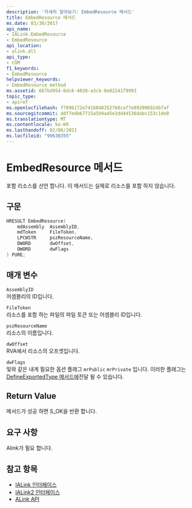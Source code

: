 ```yaml
---
description: '자세히 알아보기: EmbedResource 메서드'
title: EmbedResource 메서드
ms.date: 03/30/2017
api_name:
- IALink.EmbedResource
- EmbedResource
api_location:
- alink.dll
api_type:
- COM
f1_keywords:
- EmbedResource
helpviewer_keywords:
- EmbedResource method
ms.assetid: 667bd954-6dc6-4020-a3cb-0e8224179993
topic_type:
- apiref
ms.openlocfilehash: f7896172e7416048352788caf7e092096924b7af
ms.sourcegitcommit: ddf7edb67715a5b9a45e3dd44536dabc153c1de0
ms.translationtype: MT
ms.contentlocale: ko-KR
ms.lasthandoff: 02/06/2021
ms.locfileid: "99638355"
---
```

# <a name="embedresource-method"></a>EmbedResource 메서드

포함 리소스를 선언 합니다. 이 메서드는 실제로 리소스를 포함 하지 않습니다.  
  
## <a name="syntax"></a>구문  
  
```cpp  
HRESULT EmbedResource(  
    mdAssembly  AssemblyID,  
    mdToken     FileToken,  
    LPCWSTR     pszResourceName,  
    DWORD       dwOffset,  
    DWORD       dwFlags  
) PURE;  
```  
  
## <a name="parameters"></a>매개 변수  

 `AssemblyID`  
 어셈블리의 ID입니다.  
  
 `FileToken`  
 리소스를 포함 하는 파일의 파일 토큰 또는 어셈블리 ID입니다.  
  
 `pszResourceName`  
 리소스의 이름입니다.  
  
 `dwOffset`  
 RVA에서 리소스의 오프셋입니다.  
  
 `dwFlags`  
 및와 같은 내게 필요한 옵션 플래그 `mrPublic` `mrPrivate` 입니다. 이러한 플래그는 [DefineExportedType 메서드에](../metadata/imetadataassemblyemit-defineexportedtype-method.md)전달 될 수 있습니다.  
  
## <a name="return-value"></a>Return Value  

 메서드가 성공 하면 S_OK을 반환 합니다.  
  
## <a name="requirements"></a>요구 사항  

 Alink가 필요 합니다.  
  
## <a name="see-also"></a>참고 항목

- [IALink 인터페이스](ialink-interface.md)
- [IALink2 인터페이스](ialink2-interface.md)
- [ALink API](index.md)
